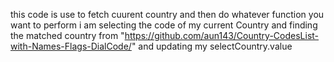 this code is use to fetch cuurent country and then do whatever function you want to perform i am selecting the code of my current Country and finding the matched country from "https://github.com/aun143/Country-CodesList-with-Names-Flags-DialCode/" and updating my selectCountry.value 

